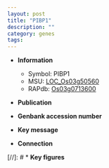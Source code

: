 ```yaml
---
layout: post
title: "PIBP1"
description: ""
category: genes
tags: 
---
```


* **Information**  
    + Symbol: PIBP1  
    + MSU: [LOC_Os03g50560](http://rice.uga.edu/cgi-bin/ORF_infopage.cgi?orf=LOC_Os03g50560)  
    + RAPdb: [Os03g0713600](http://rapdb.dna.affrc.go.jp/viewer/gbrowse_details/irgsp1?name=Os03g0713600)  

* **Publication**  

* **Genbank accession number**  

* **Key message**  

* **Connection**  

[//]: # * **Key figures**  


